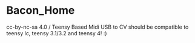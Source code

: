 # Bacon_Home
cc-by-nc-sa 4.0 / Teensy Based Midi USB to CV
should be compatible to teensy lc, teensy 3.1/3.2 and teensy 4! 
:)
